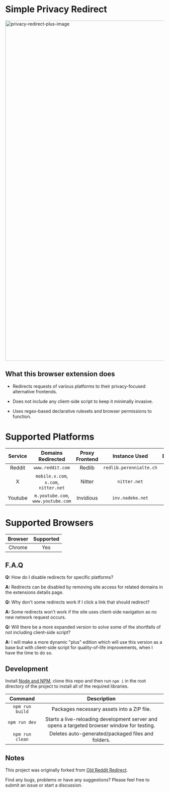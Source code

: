 # Simple Privacy Redirect

<img width="1920" height="1080" alt="privacy-redirect-plus-image" src="https://github.com/user-attachments/assets/2267a677-5dc5-4fa1-aa34-9ffe3f5ad8e6" />

## What this browser extension does
- Redirects requests of various platforms to their privacy-focused alternative frontends.
  
- Does not include any client-side script to keep it minimally invasive.

- Uses regex-based declarative rulesets and browser permissions to function.

# Supported Platforms

|Service|Domains Redirected|Proxy Frontend|Instance Used|Enabled|
|:---:|:---:|:---:|:---:|:---:|
|Reddit|`www.reddit.com`|Redlib|`redlib.perennialte.ch`|`True`|
|X|`mobile.x.com`, `x.com`, `nitter.net`|Nitter|`nitter.net`|`True`|
|Youtube|`m.youtube.com`, `www.youtube.com`|Invidious|`inv.nadeko.net`|`True`|

# Supported Browsers

|Browser|Supported|
|:---:|:---:|
|Chrome|Yes|
  
## F.A.Q

**Q:** How do I disable redirects for specific platforms?

**A:** Redirects can be disabled by removing site access for related domains in the extensions details page.

**Q:** Why don't some redirects work if I click a link that should redirect?

**A:** Some redirects won't work if the site uses client-side navigation as no new network request occurs.

**Q:** Will there be a more expanded version to solve some of the shortfalls of not including client-side script?

**A:** I will make a more dynamic "plus" edition which will use this version as a base but with client-side script for quality-of-life improvements, when I have the time to do so.

## Development

Install [Node and NPM](https://docs.npmjs.com/downloading-and-installing-node-js-and-npm), clone this repo and then run `npm i` in the root directory of the project to install all of the required libraries.

|Command|Description|
|:---:|:---:|
|`npm run build`|Packages necessary assets into a ZIP file.|
|`npm run dev`|Starts a live-reloading development server and opens a targeted browser window for testing.|
|`npm run clean`|Deletes auto-generated/packaged files and folders.|

## Notes

This project was originally forked from [Old Reddit Redirect](https://github.com/tom-james-watson/old-reddit-redirect).

Find any bugs, problems or have any suggestions? Please feel free to submit an issue or start a discussion.
